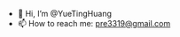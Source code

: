 - 👋 Hi, I’m @YueTingHuang
- 📫 How to reach me: pre3319@gmail.com

<!---
YueTingHuang/YueTingHuang is a ✨ special ✨ repository because its `README.md` (this file) appears on your GitHub profile.
You can click the Preview link to take a look at your changes.
--->
